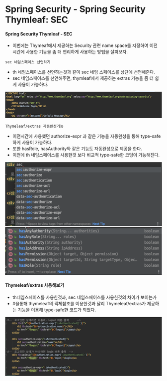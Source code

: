 # Spring Security - Spring Security Thymleaf: SEC

#### Spring Security Thymleaf - SEC
- 이번에는 Thymeaf에서 제공하는 Security 관련 name space를 지정하여 이전 시간에 사용한 기능을 좀 더 편리하게 사용하는 방법을 살펴보자.

`sec 네임스페이스 선언하기`
- th 네임스페이스를 선언하는것과 같이 sec 네임 스페이스를 상단에 선언해준다.
- sec 네임스페이스를 선언해주면, thymleaf에서 제공하는 extras 기능을 좀 더 쉽게 사용이 가능하다.

![DefineSecNameSpace](./images/DefineSecNameSpace.png)

`Thymeleaf/extras 자동완성기능`
- 이전시간에 사용했던 authorize-expr 과 같은 기능을 자동완성을 통해 type-safe하게 사용이 가능하다.
- 또한 hasRole, hasAuthority와 같은 기능도 자동완성으로 제공을 한다.
- 이전에 th 네임스페이스를 사용한것 보다 비교적 type-safe한 코딩이 가능해진다. 

![ThymeleafExtras1](./images/ThymeleafExtras1.png)
![ThymeleafExtras2](./images/ThymeleafExtras2.png)

#### Thymeleaf/extras 사용해보기
- th네임스페이스를 사용한것과, sec 네임스페이스를 사용한것의 차이가 보이는가
- #을통해 thymeleaf의 객체참조를 이용한것과 달리 Thymeleaf/extras가 제공하는 기능을 이용해 type-safe한 코드가 되었다.

![ThymeleafExtrasExample](./images/ThymeleafExtrasExample.png)
